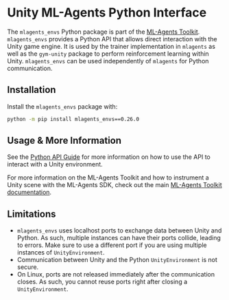 # Unity ML-Agents Python Interface

The `mlagents_envs` Python package is part of the
[ML-Agents Toolkit](https://github.com/Unity-Technologies/ml-agents).
`mlagents_envs` provides a Python API that allows direct interaction with the
Unity game engine. It is used by the trainer implementation in `mlagents` as
well as the `gym-unity` package to perform reinforcement learning within Unity.
`mlagents_envs` can be used independently of `mlagents` for Python
communication.

## Installation

Install the `mlagents_envs` package with:

```sh
python -m pip install mlagents_envs==0.26.0
```

## Usage & More Information

See the [Python API Guide](../docs/Python-API.md) for more information on how to
use the API to interact with a Unity environment.

For more information on the ML-Agents Toolkit and how to instrument a Unity
scene with the ML-Agents SDK, check out the main
[ML-Agents Toolkit documentation](../docs/Readme.md).

## Limitations

- `mlagents_envs` uses localhost ports to exchange data between Unity and
  Python. As such, multiple instances can have their ports collide, leading to
  errors. Make sure to use a different port if you are using multiple instances
  of `UnityEnvironment`.
- Communication between Unity and the Python `UnityEnvironment` is not secure.
- On Linux, ports are not released immediately after the communication closes.
  As such, you cannot reuse ports right after closing a `UnityEnvironment`.
